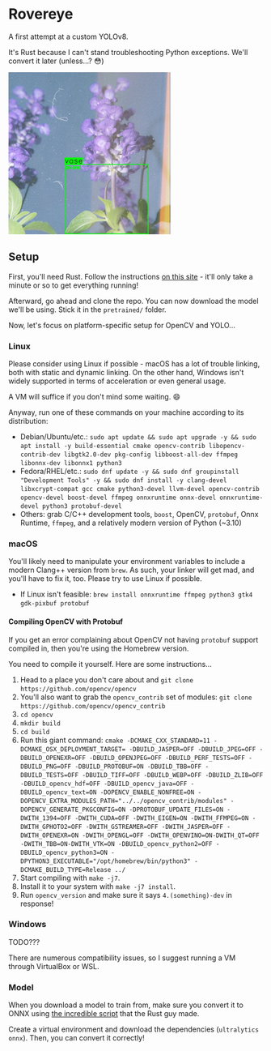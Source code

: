 # Rovereye

A first attempt at a custom YOLOv8.

It's Rust because I can't stand troubleshooting Python exceptions. We'll convert it later (unless...? 😳)

<img src="images/flowers_yolov8_n.jpg" height="320" alt="A sample output image of YOLOv8 with bounding box, classification, and confidence"></img>

## Setup

First, you'll need Rust. Follow the instructions [on this site](https://rustup.rs/) - it'll only take a minute or so to get everything running!

Afterward, go ahead and clone the repo. You can now download the model we'll be using. Stick it in the `pretrained/` folder.

Now, let's focus on platform-specific setup for OpenCV and YOLO...

### Linux

Please consider using Linux if possible - macOS has a lot of trouble linking, both with static and dynamic linking. On the other hand, Windows isn't widely supported in terms of acceleration or even general usage.

A VM will suffice if you don't mind some waiting. 😄

Anyway, run one of these commands on your machine according to its distribution:

- Debian/Ubuntu/etc.: `sudo apt update && sudo apt upgrade -y && sudo apt install -y build-essential cmake opencv-contrib libopencv-contrib-dev libgtk2.0-dev pkg-config libboost-all-dev ffmpeg libonnx-dev libonnx1 python3`
- Fedora/RHEL/etc.: `sudo dnf update -y && sudo dnf groupinstall "Development Tools" -y && sudo dnf install -y clang-devel libxcrypt-compat gcc cmake python3-devel llvm-devel opencv-contrib opencv-devel boost-devel ffmpeg onnxruntime onnx-devel onnxruntime-devel python3 protobuf-devel`
- Others: grab C/C++ development tools, `boost`, OpenCV, `protobuf`, Onnx Runtime, `ffmpeg`, and a relatively modern version of Python (~3.10)

### macOS

You'll likely need to manipulate your environment variables to include a modern Clang++ version from `brew`. As such, your linker will get mad, and you'll have to fix it, too. Please try to use Linux if possible.

- If Linux isn't feasible: `brew install onnxruntime ffmpeg python3 gtk4 gdk-pixbuf protobuf`

#### Compiling OpenCV with Protobuf

If you get an error complaining about OpenCV not having `protobuf` support compiled in, then you're using the Homebrew version.

You need to compile it yourself. Here are some instructions...

1. Head to a place you don't care about and `git clone https://github.com/opencv/opencv`
1. You'll also want to grab the `opencv_contrib` set of modules: `git clone https://github.com/opencv/opencv_contrib`
1. `cd opencv`
1. `mkdir build`
1. `cd build`
1. Run this giant command: `cmake -DCMAKE_CXX_STANDARD=11 -DCMAKE_OSX_DEPLOYMENT_TARGET= -DBUILD_JASPER=OFF -DBUILD_JPEG=OFF -DBUILD_OPENEXR=OFF -DBUILD_OPENJPEG=OFF -DBUILD_PERF_TESTS=OFF -DBUILD_PNG=OFF -DBUILD_PROTOBUF=ON -DBUILD_TBB=OFF -DBUILD_TESTS=OFF -DBUILD_TIFF=OFF -DBUILD_WEBP=OFF -DBUILD_ZLIB=OFF -DBUILD_opencv_hdf=OFF -DBUILD_opencv_java=OFF -DBUILD_opencv_text=ON -DOPENCV_ENABLE_NONFREE=ON -DOPENCV_EXTRA_MODULES_PATH="../../opencv_contrib/modules" -DOPENCV_GENERATE_PKGCONFIG=ON -DPROTOBUF_UPDATE_FILES=ON -DWITH_1394=OFF -DWITH_CUDA=OFF -DWITH_EIGEN=ON -DWITH_FFMPEG=ON -DWITH_GPHOTO2=OFF -DWITH_GSTREAMER=OFF -DWITH_JASPER=OFF -DWITH_OPENEXR=ON -DWITH_OPENGL=OFF -DWITH_OPENVINO=ON-DWITH_QT=OFF -DWITH_TBB=ON-DWITH_VTK=ON -DBUILD_opencv_python2=OFF -DBUILD_opencv_python3=ON -DPYTHON3_EXECUTABLE="/opt/homebrew/bin/python3" -DCMAKE_BUILD_TYPE=Release ../`
1. Start compiling with `make -j7`.
1. Install it to your system with `make -j7 install`.
1. Run `opencv_version` and make sure it says `4.(something)-dev` in response!

### Windows

TODO???

There are numerous compatibility issues, so I suggest running a VM through VirtualBox or WSL.

### Model

When you download a model to train from, make sure you convert it to ONNX using [the incredible script](https://crates.io/crates/od_opencv#user-content-prerequisites) that the Rust guy made.

Create a virtual environment and download the dependencies (`ultralytics` `onnx`). Then, you can convert it correctly!
